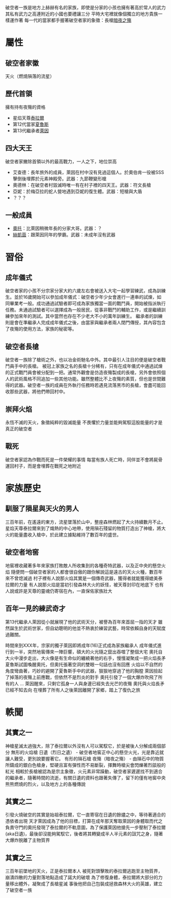 <!-- TITLE: 破空者一族 -->
<!-- SUBTITLE: 有形之物終將毀滅 -->

破空者一族是地方上赫赫有名的家族，即使是分家的小孩也擁有著高於常人的武力
其私有武力之高連附近的小國也要禮讓三分
平時大宅裡就像個獨立的地方貴族一樣運作著
每一代的當家都手握著破空者家的象徵：長槍[暗夜之殤](/物品/夜殤)
# 屬性
## 破空者家徽
天火（燃燒隕落的流星）
## 歷代首領
擁有持有夜殤的資格
* 星焰天尊[泰拉爾](/角色/泰拉爾)
* 第12代當家[夏魯斯](/角色/夏魯斯)
* 第13代繼承者[萊因](/角色/萊因)

## 四大天王
破空者家撇除首領以外的最高戰力，一人之下，地位崇高
* 艾查德：長年旅外的成員，萊因在村中沒有見過這個人。於奧伯肯一役被SSS擊倒後埋葬於元素神殿旁。武器：九節鞭變形槍
* 奧德林：在破空者村毀滅時唯一有在村子裡的四天王。武器：符文長槍
* 亞妮：於梅亞拉的蛇人營地遇到亞妮的復生體。武器：短槍與大盾
* ？？？
## 一般成員
* [奧托](/角色/奧托)：比萊因稍微年長的分家大哥。武器：？
* [絲凱茵](/角色/絲凱茵)：跟萊因同年的學霸。武器：未成年沒有武器

# 習俗
## 成年儀式
破空者家的小孩不分宗家分家大約六歲左右會被送入大宅一起學習練武，成為訓練生。並於16歲開始可以參加成年儀式：破空者少年少女會進行一連串的試煉，如同畢業考一般。成功通過試驗者即可成為家族獨當一面的戰鬥員，開始被指派執行任務。未通過試驗者可以選擇成為一般居民，從事非戰鬥的輔助工作，或是繼續訓練參加來年的測試。其中當然也存在不少老大不小的萬年訓練生。
繼承者的訓練則是會在準繼承人完成成年儀式之後，由當家與繼承者兩人閉門傳授，其內容包含了夜殤的使用方法，家族的秘密等。
## 破空者長槍
破空者一族除了槍術之外，也以冶金術馳名中外。其中最引人注目的便是破空者戰鬥員手中的長槍。
被冠上家族之名的長槍十分稀有，只有在成年儀式中通過試煉的正式戰鬥員會被分配到一把。通常外觀會是仿造夜殤製成的長槍，另外會依照個人的武術風格不同追加一些其他功能。雖然整體比不上夜殤的素質，但也是世間難得的武器。破空者一族的成員在外執行任務時若遇見流落黑市的長槍，會盡可能回收那些武器，將他們帶回村中。
## 崇拜火焰
永恆不滅的天火，象徵純粹的毀滅能量
不畏懼於力量並能夠駕馭這股能量的才是真正的破空者
## 戰死
破空者家認為作戰而死是一件榮耀的事情
每當有族人死亡時，同伴並不會將屍骨運回村子，而是會埋葬在戰死之地附近

# 家族歷史
## 馴服了隕星與天火的男人
三百年前，在遙遠的東方，流星墜落於山中，整座森林燃起了大火持續數月不止。
星焰天尊泰拉爾來到了熾熱的中心地帶，使用隕石殘留的物質打造出了神槍，將大火的能量盡收入槍中，於此建立據點維持了數百年的盛世。

## 破空者地窖
地窖裡收藏著多年來家族打敗敵人所收集到的各種奇特武器，以及正中央的懸空火焰
隨便問一個破空者家的人都會很自傲的跟你解說這是遠古的天火火種，數百年來不曾熄滅過
村子裡有人說那火焰其實是一個傳奇武器，獲得者就能獲得媲美泰拉爾的力量
有人說那火焰是當初引發森林大火的妖怪，被天尊封印在地底下
也有人說或許是天尊的靈魂仍寄宿在內，一直保佑家族壯大
## 百年一見的練武奇才
第13代繼承人萊因從小就展現了他的武術天分，被譽為百年來首屈一指的天才
雖然誕生於武術世家，但自幼聰明的他並不熱衷於練習武藝，時常依賴自身的天賦度過難關。

時間來到XXX年，宗家的獨子萊因即將成年(16)正式成為家族繼承人
成年儀式進行到一半，突然地窖傳來一陣巨響，碩大的火光隨之竄出吞噬了整個大宅
奧托自大火中漫步走出，大火像是有生命似的纏繞著他的右手，慢慢凝聚成一把火焰長矛
夏魯斯試圖喚醒奧托，但奧托張著空洞的雙眼一句話也沒有回應
火焰以不自然的角度彎曲著，巧妙的避開了夏魯斯手中的武器，狠狠地穿過了他的胸膛
萊因撿起了掉落的夜殤上前應戰，但依然不是烈炎的對手
奧托引發了一個大爆炸吹飛了所有的人
...
萊因醒來，只剩它孤身一人與身邊已經失去光芒的夜殤
奧托與火焰長矛已經不知去向
在埋葬了所有人之後萊因離開了家鄉，踏上了復仇之旅

# 軼聞
## 其實之一
神槍星滅太過強大，除了泰拉爾以外沒有人可以駕馭它，於是被後人分解成兩個部分
無形的火焰槍 日遺（烈日之遺） - 破空者地窖正中心的懸空火光，光是靠近就讓人難受，更別說要握著它。
有形的隕石槍 夜殤（暗夜之殤） - 由隕石中的物質所鑄成的銀白色槍身，堅硬且富有彈性而不易斷裂，揮舞時槍尖會閃爍著烈燄般的紅光
相較於長槍被認為是宗主象徵，火元素非常躁動，破空者家遲遲找不到適合的繼承者，隨著時間的流逝，有關日遺的資料也跟著失傳了，留下的僅有地窖中央熊熊燃燒的烈火，以及地方上的各種傳說
## 其實之二
引發火燒破空的其實是始祖泰拉爾，它一直寄宿在日遺的餘燼之中，等待著適合的憑依者出現
天才萊因成為了他的目標，打算在成年那天奪取萊因的身體取而代之
負責守門的奧托發現了泰拉爾的不軌意圖，為了保護萊因他搶先一步壓制了泰拉爾(aka日遺)，最後卻沒能夠駕馭它，後者將其轉變成半人半元素的詛咒之身，隨著大爆炸脱離了主物質界
## 其實之三
三百年前墜地的天火，正是泰拉爾本人
被死對頭擊敗的泰拉爾逃跑至主物質界，崩潰四散的力量對落地點造成了諾大的破壞
為了修復身體，泰拉爾將大部分的力量移出體外，凝聚成了長槍星滅
事後他把自己包裝成拯救森林大火的英雄，建立了破空者一族